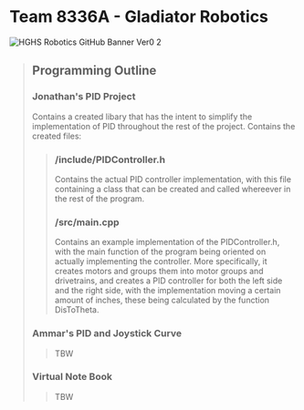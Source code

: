 # Team 8336A - Gladiator Robotics


![HGHS Robotics GitHub Banner Ver0 2](https://github.com/mochi48/8336A-VEXRobotics/assets/105319861/4d093ea8-0aca-4b05-b894-cc75d6a74ce1)



> ## Programming Outline
> ### Jonathan's PID Project
> Contains a created libary that has the intent to simplify the implementation of PID throughout the rest of the project. Contains the created files:
>> ### /include/PIDController.h
>> Contains the actual PID controller implementation, with this file containing a class that can be created and called whereever in the rest of the program.
>> ### /src/main.cpp
>> Contains an example implementation of the PIDController.h, with the main function of the program being oriented on actually implementing the controller. More specifically, it creates motors and groups them into motor groups and drivetrains, and creates a PID controller for both the left side and the right side, with the implementation moving a certain amount of inches, these being calculated by the function DisToTheta.
> ### Ammar's PID and Joystick Curve
>> TBW
> ### Virtual Note Book
>> TBW
